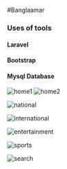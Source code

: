 #Banglaamar
<h3>Uses of tools</h3>
<h4>Laravel</h4>
<h4>Bootstrap</h4>
<h4>Mysql Database</h4>

![home1](https://user-images.githubusercontent.com/55520812/97101876-216e9700-16cb-11eb-8131-756b78cbeca4.JPG)
![home2](https://user-images.githubusercontent.com/55520812/97101877-24698780-16cb-11eb-9d55-0ecfdcedfc01.JPG)

![national](https://user-images.githubusercontent.com/55520812/97101880-26cbe180-16cb-11eb-9784-88255b84a74d.JPG)

![international](https://user-images.githubusercontent.com/55520812/97101882-29c6d200-16cb-11eb-939b-20e8b1f028ab.JPG)

![entertainment](https://user-images.githubusercontent.com/55520812/97101884-2d5a5900-16cb-11eb-9c2f-6c3160d14b94.JPG)

![sports](https://user-images.githubusercontent.com/55520812/97101890-36e3c100-16cb-11eb-931e-7b8c714a4657.JPG)

![search](https://user-images.githubusercontent.com/55520812/97101892-3a774800-16cb-11eb-96d1-780b912d3d50.JPG)

